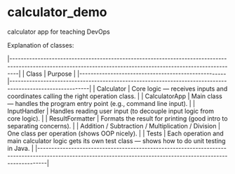 # calculator_demo
calculator app for teaching DevOps

Explanation of classes:

|---------------------------------------------------------------------------------------------------------------------------------------------------------------|
| Class	                                             | Purpose                                                                                                  |
|----------------------------------------------------|----------------------------------------------------------------------------------------------------------|
| Calculator                                         | Core logic — receives inputs and coordinates calling the right operation class.                          |
| CalculatorApp	                                     | Main class — handles the program entry point (e.g., command line input).                                 |
| InputHandler	                                     | Handles reading user input (to decouple input logic from core logic).                                    |
| ResultFormatter	                                 | Formats the result for printing (good intro to separating concerns).                                     |
| Addition / Subtraction / Multiplication / Division | One class per operation (shows OOP nicely).                                                              |
| Tests	                                             | Each operation and main calculator logic gets its own test class — shows how to do unit testing in Java. |
|---------------------------------------------------------------------------------------------------------------------------------------------------------------|